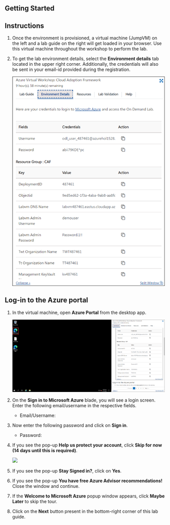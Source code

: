 ## **Getting Started**

## Instructions

1. Once the environment is provisioned, a virtual machine (JumpVM) on the left and a lab guide on the right will get loaded in your browser. Use this virtual machine throughout the workshop to perform the lab.

2. To get the lab environment details, select the **Environment details** tab located in the upper right corner. Additionally, the credentials will also be sent in your email-id provided during the registration.

   ![](images/labenvironment2-v2.png)
   
## Log-in to the Azure portal

1. In the virtual machine, open **Azure Portal** from the desktop app.
   
   ![](images/gettingstarted-v2-2.png)

2. On the **Sign in to Microsoft Azure** blade, you will see a login screen. Enter the following email/username in the respective fields. 
   * Email/Username: <inject key="AzureAdUserEmail"></inject>

3. Now enter the following password and click on **Sign in**.
   * Password: <inject key="AzureAdUserPassword"></inject>
   
4. If you see the pop-up **Help us protect your account**, click **Skip for now (14 days until this is required)**.
   
   ![](images/protect.png)
   
5. If you see the pop-up **Stay Signed in?**, click on **Yes**.

6. If you see the pop-up **You have free Azure Advisor recommendations!** Close the window and continue.

7. If the **Welcome to Microsoft Azure** popup window appears, click **Maybe Later** to skip the tour.

8. Click on the **Next** button present in the bottom-right corner of this lab guide.


